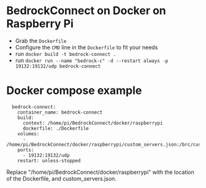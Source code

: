 # BedrockConnect on Docker on Raspberry Pi

- Grab the `Dockerfile`
- Configure the `CMD` line in the `Dockerfile` to fit your needs
- run `docker build -t bedrock-connect .`
- run `docker run --name "bedrock-c" -d --restart always -p 19132:19132/udp bedrock-connect`

# Docker compose example
```
  bedrock-connect:
    container_name: bedrock-connect
    build:
      context: /home/pi/BedrockConnect/docker/raspberrypi
      dockerfile: ./Dockerfile
    volumes:
      - /home/pi/BedrockConnect/docker/raspberrypi/custom_servers.json:/brc/custom_servers.json
    ports:
      - 19132:19132/udp
    restart: unless-stopped
```

Replace "/home/pi/BedrockConnect/docker/raspberrypi" with the location of the Dockerfile, and custom_servers.json.
